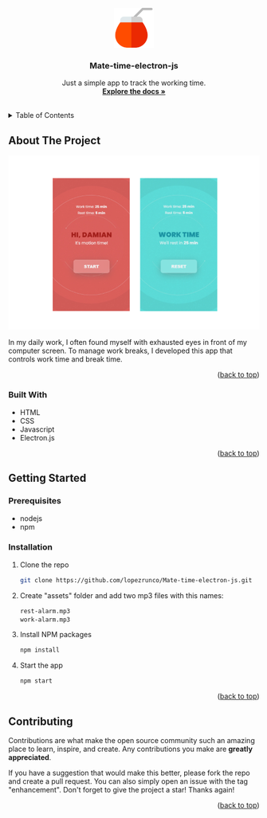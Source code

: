<div id="top"></div>

<!-- PROJECT LOGO -->
<br />
<div align="center">
  <a href="https://github.com/lopezrunco/Mate-time-electron-js">
    <img src="logo.png" alt="Logo" width="80" height="80">
  </a>

<h3 align="center">Mate-time-electron-js</h3>

  <p align="center">
    Just a simple app to track the working time.
    <br />
    <a href="https://github.com/lopezrunco/Mate-time-electron-js"><strong>Explore the docs »</strong></a>
    <br />
    <br />
  </p>
</div>



<!-- TABLE OF CONTENTS -->
<details>
  <summary>Table of Contents</summary>
  <ol>
    <li>
      <a href="#about-the-project">About The Project</a>
      <ul>
        <li><a href="#built-with">Built With</a></li>
      </ul>
    </li>
    <li>
      <a href="#getting-started">Getting Started</a>
      <ul>
        <li><a href="#prerequisites">Prerequisites</a></li>
        <li><a href="#installation">Installation</a></li>
      </ul>
    </li>
    <li><a href="#contributing">Contributing</a></li>
  </ol>
</details>



<!-- ABOUT THE PROJECT -->
## About The Project

<img src="screenshot.png" >

In my daily work, I often found myself with exhausted eyes in front of my computer screen. To manage work breaks, I developed this app that controls work time and break time.

<p align="right">(<a href="#top">back to top</a>)</p>



### Built With

* HTML
* CSS
* Javascript
* Electron.js

<p align="right">(<a href="#top">back to top</a>)</p>



<!-- GETTING STARTED -->
## Getting Started

### Prerequisites

* nodejs
* npm

### Installation

1. Clone the repo
   ```sh
   git clone https://github.com/lopezrunco/Mate-time-electron-js.git
   ```
2. Create "assets" folder and add two mp3 files with this names:
    ```sh
    rest-alarm.mp3 
    work-alarm.mp3
    ```
3. Install NPM packages
   ```sh
   npm install
   ```
4. Start the app
   ```sh
   npm start
   ```

<p align="right">(<a href="#top">back to top</a>)</p>



<!-- CONTRIBUTING -->
## Contributing

Contributions are what make the open source community such an amazing place to learn, inspire, and create. Any contributions you make are **greatly appreciated**.

If you have a suggestion that would make this better, please fork the repo and create a pull request. You can also simply open an issue with the tag "enhancement".
Don't forget to give the project a star! Thanks again!

<p align="right">(<a href="#top">back to top</a>)</p>

